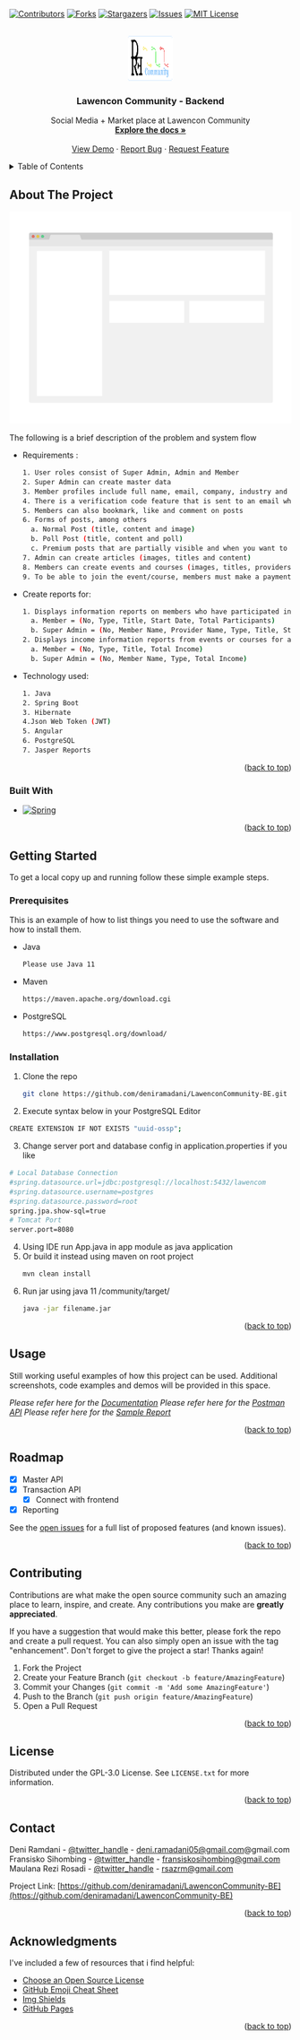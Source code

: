 <!-- Improved compatibility of back to top link: See: https://github.com/othneildrew/Best-README-Template/pull/73 -->
<a name="readme-top"></a>



<!-- PROJECT SHIELDS -->
[![Contributors][contributors-shield]][contributors-url]
[![Forks][forks-shield]][forks-url]
[![Stargazers][stars-shield]][stars-url]
[![Issues][issues-shield]][issues-url]
[![MIT License][license-shield]][license-url]



<!-- PROJECT LOGO -->
<br />
<div align="center">
  <a href="https://github.com/deniramadani/LawenconCommunity-BE">
    <img src="assets/images/logo.png" alt="Logo" width="80" height="80">
  </a>

<h3 align="center">Lawencon Community - Backend</h3>

  <p align="center">
    Social Media + Market place at Lawencon Community
    <br />
    <a href="https://github.com/deniramadani/LawenconCommunity-BE"><strong>Explore the docs »</strong></a>
    <br />
    <br />
    <a href="https://github.com/deniramadani/LawenconCommunity-BE">View Demo</a>
    ·
    <a href="https://github.com/deniramadani/LawenconCommunity-BE/issues">Report Bug</a>
    ·
    <a href="https://github.com/deniramadani/LawenconCommunity-BE/issues">Request Feature</a>
  </p>
</div>



<!-- TABLE OF CONTENTS -->
<details>
  <summary>Table of Contents</summary>
  <ol>
    <li>
      <a href="#about-the-project">About The Project</a>
      <ul>
        <li><a href="#built-with">Built With</a></li>
      </ul>
    </li>
    <li>
      <a href="#getting-started">Getting Started</a>
      <ul>
        <li><a href="#prerequisites">Prerequisites</a></li>
        <li><a href="#installation">Installation</a></li>
      </ul>
    </li>
    <li><a href="#usage">Usage</a></li>
    <li><a href="#roadmap">Roadmap</a></li>
    <li><a href="#contributing">Contributing</a></li>
    <li><a href="#license">License</a></li>
    <li><a href="#contact">Contact</a></li>
    <li><a href="#acknowledgments">Acknowledgments</a></li>
  </ol>
</details>



<!-- ABOUT THE PROJECT -->
## About The Project

[![Product Name Screen Shot][product-screenshot]](https://example.com)

The following is a brief description of the problem and system flow
* Requirements :
  ```sh
  1. User roles consist of Super Admin, Admin and Member
  2. Super Admin can create master data
  3. Member profiles include full name, email, company, industry and position
  4. There is a verification code feature that is sent to an email when a member registers
  5. Members can also bookmark, like and comment on posts
  6. Forms of posts, among others
    a. Normal Post (title, content and image)
    b. Poll Post (title, content and poll)
    c. Premium posts that are partially visible and when you want to see all of them must first subscribe to the application
  7. Admin can create articles (images, titles and content)
  8. Members can create events and courses (images, titles, providers, locations, schedules, prices and times) with a fee sharing system
  9. To be able to join the event/course, members must make a payment and upload proof of transfer to the application (admin checks and approves)
  ```
* Create reports for:
  ```sh
  1. Displays information reports on members who have participated in events or courses for a certain period (event/course start date).
    a. Member = (No, Type, Title, Start Date, Total Participants)
    b. Super Admin = (No, Member Name, Provider Name, Type, Title, Start Date, Total Participants)
  2. Displays income information reports from events or courses for a certain period (date of approval of proof of payment).
    a. Member = (No, Type, Title, Total Income)
    b. Super Admin = (No, Member Name, Type, Total Income)
  ```
* Technology used:
  ```sh
  1. Java
  2. Spring Boot
  3. Hibernate
  4.Json Web Token (JWT)
  5. Angular
  6. PostgreSQL
  7. Jasper Reports
  ```

<p align="right">(<a href="#readme-top">back to top</a>)</p>



### Built With

* [![Spring][Spring.io]][Spring-url]

<p align="right">(<a href="#readme-top">back to top</a>)</p>



<!-- GETTING STARTED -->
## Getting Started

To get a local copy up and running follow these simple example steps.

### Prerequisites

This is an example of how to list things you need to use the software and how to install them.
* Java
  ```sh
  Please use Java 11
  ```
* Maven
  ```sh
  https://maven.apache.org/download.cgi
  ```
* PostgreSQL
  ```sh
  https://www.postgresql.org/download/
  ```

### Installation

1. Clone the repo
   ```sh
   git clone https://github.com/deniramadani/LawenconCommunity-BE.git
   ```
2. Execute syntax below in your PostgreSQL Editor
  ```sh
  CREATE EXTENSION IF NOT EXISTS "uuid-ossp";
  ```
3. Change server port and database config in application.properties if you like
  ```sh
  # Local Database Connection
  #spring.datasource.url=jdbc:postgresql://localhost:5432/lawencom
  #spring.datasource.username=postgres
  #spring.datasource.password=root
  spring.jpa.show-sql=true
  # Tomcat Port
  server.port=8080
  ```
4. Using IDE run App.java in app module as java application
5. Or build it instead using maven on root project
   ```sh
   mvn clean install
   ```
6. Run jar using java 11 /community/target/
   ```sh
   java -jar filename.jar
   ```

<p align="right">(<a href="#readme-top">back to top</a>)</p>



<!-- USAGE EXAMPLES -->
## Usage

Still working useful examples of how this project can be used. Additional screenshots, code examples and demos will be provided in this space. 

_Please refer here for the [Documentation](https://github.com/deniramadani/LawenconCommunity-BE/tree/master/assets/documentation)_
_Please refer here for the [Postman API](https://github.com/deniramadani/LawenconCommunity-BE/tree/master/assets/documentation/api)_
_Please refer here for the [Sample Report](https://github.com/deniramadani/LawenconCommunity-BE/tree/master/assets/documentation/report-sample)_

<p align="right">(<a href="#readme-top">back to top</a>)</p>



<!-- ROADMAP -->
## Roadmap

- [x] Master API
- [x] Transaction API
    - [x] Connect with frontend
- [x] Reporting

See the [open issues](https://github.com/deniramadani/LawenconCommunity-BE/issues) for a full list of proposed features (and known issues).

<p align="right">(<a href="#readme-top">back to top</a>)</p>



<!-- CONTRIBUTING -->
## Contributing

Contributions are what make the open source community such an amazing place to learn, inspire, and create. Any contributions you make are **greatly appreciated**.

If you have a suggestion that would make this better, please fork the repo and create a pull request. You can also simply open an issue with the tag "enhancement".
Don't forget to give the project a star! Thanks again!

1. Fork the Project
2. Create your Feature Branch (`git checkout -b feature/AmazingFeature`)
3. Commit your Changes (`git commit -m 'Add some AmazingFeature'`)
4. Push to the Branch (`git push origin feature/AmazingFeature`)
5. Open a Pull Request

<p align="right">(<a href="#readme-top">back to top</a>)</p>



<!-- LICENSE -->
## License

Distributed under the GPL-3.0 License. See `LICENSE.txt` for more information.

<p align="right">(<a href="#readme-top">back to top</a>)</p>



<!-- CONTACT -->
## Contact

Deni Ramdani - [@twitter_handle](https://twitter.com/twitter_handle) - deni.ramadani05@gmail.com@gmail.com
Fransisko Sihombing - [@twitter_handle](https://twitter.com/twitter_handle) - fransiskosihombing@gmail.com
Maulana Rezi Rosadi - [@twitter_handle](https://twitter.com/rezimaulana) - rsazrm@gmail.com

Project Link: [https://github.com/deniramadani/LawenconCommunity-BE](https://github.com/deniramadani/LawenconCommunity-BE)

<p align="right">(<a href="#readme-top">back to top</a>)</p>



<!-- ACKNOWLEDGMENTS -->
## Acknowledgments

I've included a few of resources that i find helpful:

* [Choose an Open Source License](https://choosealicense.com)
* [GitHub Emoji Cheat Sheet](https://www.webpagefx.com/tools/emoji-cheat-sheet)
* [Img Shields](https://shields.io)
* [GitHub Pages](https://pages.github.com)

<p align="right">(<a href="#readme-top">back to top</a>)</p>



<!-- MARKDOWN LINKS & IMAGES -->
<!-- https://www.markdownguide.org/basic-syntax/#reference-style-links -->
[contributors-shield]: https://img.shields.io/github/contributors/deniramadani/LawenconCommunity-BE.svg?style=for-the-badge
[contributors-url]: https://github.com/deniramadani/LawenconCommunity-BE/graphs/contributors
[forks-shield]: https://img.shields.io/github/forks/deniramadani/LawenconCommunity-BE.svg?style=for-the-badge
[forks-url]: https://github.com/deniramadani/LawenconCommunity-BE/network/members
[stars-shield]: https://img.shields.io/github/stars/deniramadani/LawenconCommunity-BE.svg?style=for-the-badge
[stars-url]: https://github.com/deniramadani/LawenconCommunity-BE/stargazers
[issues-shield]: https://img.shields.io/github/issues/deniramadani/LawenconCommunity-BE.svg?style=for-the-badge
[issues-url]: https://github.com/deniramadani/LawenconCommunity-BE/issues
[license-shield]: https://img.shields.io/github/license/deniramadani/LawenconCommunity-BE.svg?style=for-the-badge
[license-url]: https://github.com/deniramadani/LawenconCommunity-BE/blob/master/LICENSE.txt
[linkedin-shield]: https://img.shields.io/badge/-LinkedIn-black.svg?style=for-the-badge&logo=linkedin&colorB=555
[linkedin-url]: https://linkedin.com/in/linkedin_username
[product-screenshot]: assets/images/screenshot.png
[Next.js]: https://img.shields.io/badge/next.js-000000?style=for-the-badge&logo=nextdotjs&logoColor=white
[Next-url]: https://nextjs.org/
[React.js]: https://img.shields.io/badge/React-20232A?style=for-the-badge&logo=react&logoColor=61DAFB
[React-url]: https://reactjs.org/
[Vue.js]: https://img.shields.io/badge/Vue.js-35495E?style=for-the-badge&logo=vuedotjs&logoColor=4FC08D
[Vue-url]: https://vuejs.org/
[Angular.io]: https://img.shields.io/badge/Angular-DD0031?style=for-the-badge&logo=angular&logoColor=white
[Angular-url]: https://angular.io/
[Svelte.dev]: https://img.shields.io/badge/Svelte-4A4A55?style=for-the-badge&logo=svelte&logoColor=FF3E00
[Svelte-url]: https://svelte.dev/
[Laravel.com]: https://img.shields.io/badge/Laravel-FF2D20?style=for-the-badge&logo=laravel&logoColor=white
[Laravel-url]: https://laravel.com
[Bootstrap.com]: https://img.shields.io/badge/Bootstrap-563D7C?style=for-the-badge&logo=bootstrap&logoColor=white
[Bootstrap-url]: https://getbootstrap.com
[JQuery.com]: https://img.shields.io/badge/jQuery-0769AD?style=for-the-badge&logo=jquery&logoColor=white
[JQuery-url]: https://jquery.com 
[Spring.io]: https://img.shields.io/badge/Spring-6DB33F?style=for-the-badge&logo=spring&logoColor=white
[Spring-url]: https://spring.io/